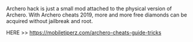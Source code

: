 Archero hack is just a small mod attached to the physical version of Archero. With Archero cheats 2019, more and more free diamonds can be acquired without jailbreak and root.

HERE >> https://mobiletiperz.com/archero-cheats-guide-tricks
